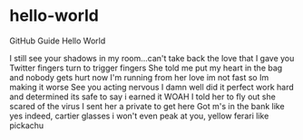 # hello-world
GitHub Guide Hello World

I still see your shadows in my room...can't take back the love that I gave you
Twitter fingers turn to trigger fingers
She told me put my heart in the bag and nobody gets hurt now I'm running from her love im not fast so Im making it worse
See you acting nervous I damn well did it perfect work hard and determined its safe to say i earned it WOAH
I told her to fly out she scared of the virus I sent her a private to get here
Got m's in the bank like yes indeed, cartier glasses i won't even peak at you, yellow ferari like pickachu 
